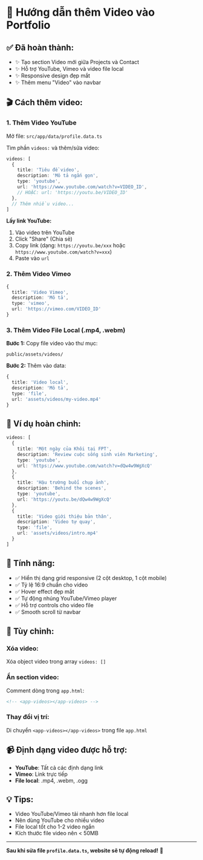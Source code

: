 # 🎥 Hướng dẫn thêm Video vào Portfolio

## ✅ Đã hoàn thành:
- ✨ Tạo section Video mới giữa Projects và Contact
- ✨ Hỗ trợ YouTube, Vimeo và video file local
- ✨ Responsive design đẹp mắt
- ✨ Thêm menu "Video" vào navbar

## 🎬 Cách thêm video:

### 1. Thêm Video YouTube

Mở file: `src/app/data/profile.data.ts`

Tìm phần `videos:` và thêm/sửa video:

```typescript
videos: [
  {
    title: 'Tiêu đề video',
    description: 'Mô tả ngắn gọn',
    type: 'youtube',
    url: 'https://www.youtube.com/watch?v=VIDEO_ID',
    // HOẶC: url: 'https://youtu.be/VIDEO_ID'
  },
  // Thêm nhiều video...
]
```

**Lấy link YouTube:**
1. Vào video trên YouTube
2. Click "Share" (Chia sẻ)
3. Copy link (dạng: `https://youtu.be/xxx` hoặc `https://www.youtube.com/watch?v=xxx`)
4. Paste vào `url`

### 2. Thêm Video Vimeo

```typescript
{
  title: 'Video Vimeo',
  description: 'Mô tả',
  type: 'vimeo',
  url: 'https://vimeo.com/VIDEO_ID'
}
```

### 3. Thêm Video File Local (.mp4, .webm)

**Bước 1:** Copy file video vào thư mục:
```
public/assets/videos/
```

**Bước 2:** Thêm vào data:
```typescript
{
  title: 'Video local',
  description: 'Mô tả',
  type: 'file',
  url: 'assets/videos/my-video.mp4'
}
```

## 📝 Ví dụ hoàn chỉnh:

```typescript
videos: [
  {
    title: 'Một ngày của Khôi tại FPT',
    description: 'Review cuộc sống sinh viên Marketing',
    type: 'youtube',
    url: 'https://www.youtube.com/watch?v=dQw4w9WgXcQ'
  },
  {
    title: 'Hậu trường buổi chụp ảnh',
    description: 'Behind the scenes',
    type: 'youtube', 
    url: 'https://youtu.be/dQw4w9WgXcQ'
  },
  {
    title: 'Video giới thiệu bản thân',
    description: 'Video tự quay',
    type: 'file',
    url: 'assets/videos/intro.mp4'
  }
]
```

## 🎨 Tính năng:

- ✅ Hiển thị dạng grid responsive (2 cột desktop, 1 cột mobile)
- ✅ Tỷ lệ 16:9 chuẩn cho video
- ✅ Hover effect đẹp mắt
- ✅ Tự động nhúng YouTube/Vimeo player
- ✅ Hỗ trợ controls cho video file
- ✅ Smooth scroll từ navbar

## 🔧 Tùy chỉnh:

### Xóa video:
Xóa object video trong array `videos: []`

### Ẩn section video:
Comment dòng trong `app.html`:
```html
<!-- <app-videos></app-videos> -->
```

### Thay đổi vị trí:
Di chuyển `<app-videos></app-videos>` trong file `app.html`

## 📹 Định dạng video được hỗ trợ:

- **YouTube**: Tất cả các định dạng link
- **Vimeo**: Link trực tiếp
- **File local**: .mp4, .webm, .ogg

## 💡 Tips:

- Video YouTube/Vimeo tải nhanh hơn file local
- Nên dùng YouTube cho nhiều video
- File local tốt cho 1-2 video ngắn
- Kích thước file video nên < 50MB

---

**Sau khi sửa file `profile.data.ts`, website sẽ tự động reload!** 🚀

